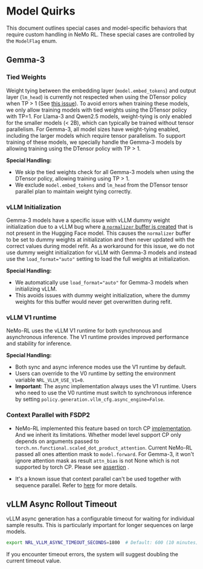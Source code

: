 # Model Quirks

This document outlines special cases and model-specific behaviors that require custom handling in NeMo RL. These special cases are controlled by the `ModelFlag` enum.

## Gemma-3

### Tied Weights

Weight tying between the embedding layer (`model.embed_tokens`) and output layer (`lm_head`) is currently not respected when using the DTensor policy when TP > 1 (See [this issue](https://github.com/NVIDIA-NeMo/RL/issues/227)). To avoid errors when training these models, we only allow training models with tied weights using the DTensor policy with TP=1. For Llama-3 and Qwen2.5 models, weight-tying is only enabled for the smaller models (< 2B), which can typically be trained without tensor parallelism. For Gemma-3, all model sizes have weight-tying enabled, including the larger models which require tensor parallelism. To support training of these models, we specially handle the Gemma-3 models by allowing training using the DTensor policy with TP > 1.

**Special Handling:**
- We skip the tied weights check for all Gemma-3 models when using the DTensor policy, allowing training using TP > 1.
- We exclude `model.embed_tokens` and `lm_head` from the DTensor tensor parallel plan to maintain weight tying correctly.

### vLLM Initialization

Gemma-3 models have a specific issue with vLLM dummy weight initialization due to a vLLM bug where [a `normalizer` buffer is created](https://github.com/vllm-project/vllm/blob/964472b9667508b1d4a7ed92068ff81740ae0036/vllm/model_executor/models/gemma3.py#L372) that is not present in the Hugging Face model. This causes the `normalizer` buffer to be set to dummy weights at initialization and then never updated with the correct values during model refit. As a workaround for this issue, we do not use dummy weight initialization for vLLM with Gemma-3 models and instead use the `load_format="auto"` setting to load the full weights at initialization.

**Special Handling:**
- We automatically use `load_format="auto"` for Gemma-3 models when initializing vLLM.
- This avoids issues with dummy weight initialization, where the dummy weights for this buffer would never get overwritten during refit.

### vLLM V1 runtime

NeMo-RL uses the vLLM V1 runtime for both synchronous and asynchronous inference. The V1 runtime provides improved performance and stability for inference.

**Special Handling:**
- Both sync and async inference modes use the V1 runtime by default.
- Users can override to the V0 runtime by setting the environment variable `NRL_VLLM_USE_V1=0`.
- **Important**: The async implementation always uses the V1 runtime. Users who need to use the V0 runtime must switch to synchronous inference by setting `policy.generation.vllm_cfg.async_engine=False`.

### Context Parallel with FSDP2

- NeMo-RL implemented this feature based on torch CP [implementation](https://github.com/pytorch/pytorch/blob/main/torch/distributed/tensor/experimental/_attention.py). And we inherit its limitations.
Whether model level support CP only depends on arguments passed to `torch.nn.functional.scaled_dot_product_attention`. Current NeMo-RL passed all ones attention mask to `model.forward`. For Gemma-3, it won't ignore attention mask as result `attn_bias` is not None which is not supported by torch CP. Please see [assertion](https://github.com/pytorch/pytorch/blob/134179474539648ba7dee1317959529fbd0e7f89/torch/distributed/tensor/experimental/_attention.py#L262) .

- It's a known issue that context parallel can't be used together with sequence parallel.
Refer to [here](https://github.com/NVIDIA-NeMo/RL/issues/659) for more details.

## vLLM Async Rollout Timeout

vLLM async generation has a configurable timeout for waiting for individual sample results. This is particularly important for longer sequences on large models.

```bash
export NRL_VLLM_ASYNC_TIMEOUT_SECONDS=1800  # Default: 600 (10 minutes)
```

If you encounter timeout errors, the system will suggest doubling the current timeout value.
